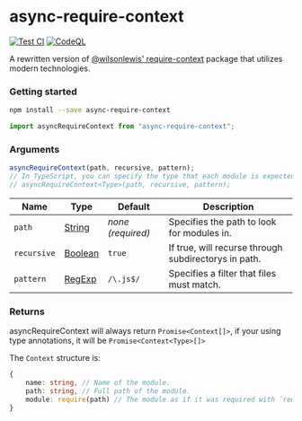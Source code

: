 # async-require-context
[![Test CI](https://github.com/JoshMerlino/async-require-context/actions/workflows/test.yml/badge.svg)](https://github.com/JoshMerlino/async-require-context/actions/workflows/test.yml)
[![CodeQL](https://github.com/JoshMerlino/async-require-context/actions/workflows/codeql-analysis.yml/badge.svg)](https://github.com/JoshMerlino/async-require-context/actions/workflows/codeql-analysis.yml)

A rewritten version of [@wilsonlewis' require-context](https://www.npmjs.com/package/require-context) package that utilizes modern technologies.

### Getting started
```bash
npm install --save async-require-context
```

```ts
import asyncRequireContext from "async-require-context";
```

### Arguments
```ts
asyncRequireContext(path, recursive, pattern);
// In TypeScript, you can specify the type that each module is expected to be.
// asyncRequireContext<Type>(path, recursive, pattern);
```

| Name | Type | Default | Description |
| - | - | - | - |
| `path` | [String](https://developer.mozilla.org/en-US/docs/Web/JavaScript/Reference/Global_Objects/String) | *none (required)* | Specifies the path to look for modules in. |
| `recursive` | [Boolean](https://developer.mozilla.org/en-US/docs/Web/JavaScript/Reference/Global_Objects/Boolean) | `true` | If true, will recurse through subdirectorys in path. |
| `pattern` | [RegExp](https://developer.mozilla.org/en-US/docs/Web/JavaScript/Reference/Global_Objects/RegExp) | `/\.js$/` | Specifies a filter that files must match. |

### Returns
asyncRequireContext will always return `Promise<Context[]>`, if your using type annotations, it will be `Promise<Context<Type>[]>`

The `Context` structure is:
```ts
{
	name: string, // Name of the module.
	path: string, // Full path of the module.
	module: require(path) // The module as if it was required with `require`. This may be any shape depending on if you use type annotations.
}
```

